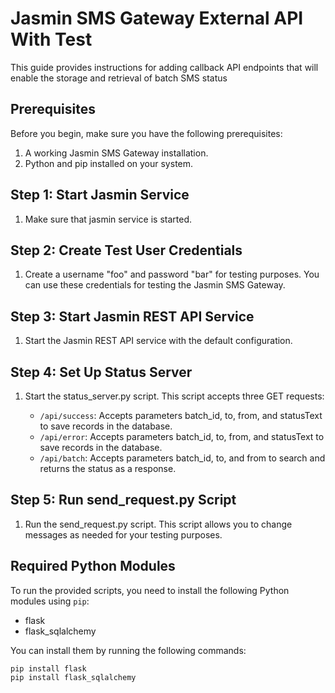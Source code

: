 # Jasmin SMS Gateway External API With Test

This guide provides instructions for adding callback API endpoints that will enable the storage and retrieval of batch SMS status

## Prerequisites

Before you begin, make sure you have the following prerequisites:

1. A working Jasmin SMS Gateway installation.
2. Python and pip installed on your system.

## Step 1: Start Jasmin Service

1. Make sure that jasmin service is started.

## Step 2: Create Test User Credentials

1. Create a username "foo" and password "bar" for testing purposes. You can use these credentials for testing the Jasmin SMS Gateway.

## Step 3: Start Jasmin REST API Service

1. Start the Jasmin REST API service with the default configuration.

## Step 4: Set Up Status Server

1. Start the status_server.py script. This script accepts three GET requests:

   - `/api/success`: Accepts parameters batch_id, to, from, and statusText to save records in the database.
   - `/api/error`: Accepts parameters batch_id, to, from, and statusText to save records in the database.
   - `/api/batch`: Accepts parameters batch_id, to, and from to search and returns the status as a response.

## Step 5: Run send_request.py Script

1. Run the send_request.py script. This script allows you to change messages as needed for your testing purposes.


<!-- ## Additional Notes

- Make sure that the database setup, such as SQLite, is correctly configured and accessible by the status_server.py script.
- You can customize the status_server.py and send_request.py scripts to meet your specific requirements and configurations.

For more detailed configuration and advanced use cases, please refer to the official Jasmin SMS Gateway documentation. -->

## Required Python Modules

To run the provided scripts, you need to install the following Python modules using `pip`:

- flask
- flask_sqlalchemy

You can install them by running the following commands:

```shell
pip install flask
pip install flask_sqlalchemy
